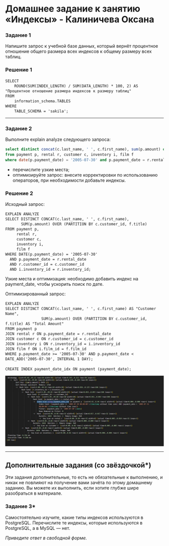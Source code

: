 # Домашнее задание к занятию «Индексы» - Калиничева Оксана

### Задание 1

Напишите запрос к учебной базе данных, который вернёт процентное отношение общего размера всех индексов к общему размеру всех таблиц.

### Решение 1

```
SELECT 
    ROUND(SUM(INDEX_LENGTH) / SUM(DATA_LENGTH) * 100, 2) AS "Процентное отношение размера индексов к размеру таблиц"
FROM 
    information_schema.TABLES
WHERE 
    TABLE_SCHEMA = 'sakila';
```
---

### Задание 2

Выполните explain analyze следующего запроса:
```sql
select distinct concat(c.last_name, ' ', c.first_name), sum(p.amount) over (partition by c.customer_id, f.title)
from payment p, rental r, customer c, inventory i, film f
where date(p.payment_date) = '2005-07-30' and p.payment_date = r.rental_date and r.customer_id = c.customer_id and i.inventory_id = r.inventory_id
```
- перечислите узкие места;
- оптимизируйте запрос: внесите корректировки по использованию операторов, при необходимости добавьте индексы.

### Решение 2

Исходный запрос:

```
EXPLAIN ANALYZE
SELECT DISTINCT CONCAT(c.last_name, ' ', c.first_name), 
       SUM(p.amount) OVER (PARTITION BY c.customer_id, f.title)
FROM payment p, 
     rental r, 
     customer c, 
     inventory i, 
     film f
WHERE DATE(p.payment_date) = '2005-07-30' 
  AND p.payment_date = r.rental_date 
  AND r.customer_id = c.customer_id 
  AND i.inventory_id = r.inventory_id;
```

Узкие места и оптимизация: необходимо добавить индекс на payment_date, чтобы ускорить поиск по дате.

Оптимизированный запрос:

```
EXPLAIN ANALYZE
SELECT DISTINCT CONCAT(c.last_name, ' ', c.first_name) AS "Customer Name", 
                SUM(p.amount) OVER (PARTITION BY c.customer_id, f.title) AS "Total Amount"
FROM payment p
JOIN rental r ON p.payment_date = r.rental_date
JOIN customer c ON r.customer_id = c.customer_id
JOIN inventory i ON r.inventory_id = i.inventory_id
JOIN film f ON i.film_id = f.film_id
WHERE p.payment_date >= '2005-07-30' AND p.payment_date < DATE_ADD('2005-07-30', INTERVAL 1 DAY);

CREATE INDEX payment_date_idx ON payment (payment_date);
```
![](https://github.com/oksana-kalinicheva/gitlab-hw/blob/sdb-12-05/img/sdb-12-05_01.jpg)

---

## Дополнительные задания (со звёздочкой*)
Эти задания дополнительные, то есть не обязательные к выполнению, и никак не повлияют на получение вами зачёта по этому домашнему заданию. Вы можете их выполнить, если хотите глубже шире разобраться в материале.

### Задание 3*

Самостоятельно изучите, какие типы индексов используются в PostgreSQL. Перечислите те индексы, которые используются в PostgreSQL, а в MySQL — нет.

*Приведите ответ в свободной форме.*